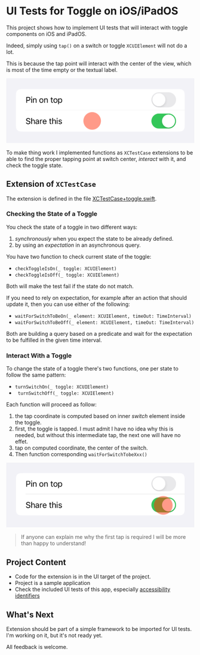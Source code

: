#  UI Tests for Toggle on iOS/iPadOS

This project shows how to implement UI tests that will interact with toggle components on iOS and iPadOS.

Indeed, simply using `tap()` on a switch or toggle `XCUIElement` will not do a lot.

This is because the tap point will interact with the center of the view, which is most of the time empty or the textual label.

![Taping the center of a toggle does nothing](doc/img/togglesTap@3x.png )

To make thing work I implemented functions as `XCTestCase` extensions to be able to find the proper tapping point at switch center, _interact_ with it, and check the toggle state.

## Extension of `XCTestCase`

The extension is defined in the file [XCTestCase+toggle.swift](suiToggleUITests/xctest/XCTestCase+toggle.swift).

### Checking the State of a Toggle

You check the state of a toggle in two different ways:
1. _synchronously_ when you expect the state to be already defined.
2. by using an _expectation_ in an asynchronous query.

You have two function to check current state of the toggle:

- `checkToggleIsOn(_ toggle: XCUIElement)`
- `checkToggleIsOff(_ toggle: XCUIElement)`

Both will make the test fail if the state do not match.

If you need to rely on expectation, for example after an action that should update it, then you can use either of the following:

- `waitForSwitchToBeOn(_ element: XCUIElement, timeOut: TimeInterval)`
- `waitForSwitchToBeOff(_ element: XCUIElement, timeOut: TimeInterval)`

Both are building a query based on a predicate and wait for the expectation to be fulfilled in the given time interval.

### Interact With a Toggle

To change the state of a toggle there's two functions, one per state to follow the same pattern:

- `turnSwitchOn(_ toggle: XCUIElement)`
- ` turnSwitchOff(_ toggle: XCUIElement)`

Each function will proceed as follow:

1. the tap coordinate is computed based on inner _switch_ element inside the toggle.
2. first, the toggle is tapped. I must admit I have no idea why this is needed, but without this intermediate tap, the next one will have no effet.
3. tap on computed coordinate, the center of the switch.
4. Then function corresponding `waitForSwitchTobeXxx()`

![You need to tap the center of the switch of a toggle](doc/img/togglesTap-fixed@3x.png )

> If anyone can explain me why the first tap is required I will be more than happy to understand!


## Project Content

- Code for the extension is in the UI target of the project.
- Project is a sample application
- Check the included UI tests of this app, especially [accessibility identifiers](doc/a11y-identifiers.md)


## What's Next

Extension should be part of a simple framework to be imported for UI tests.
I'm working on it, but it's not ready yet.

All feedback is welcome.

